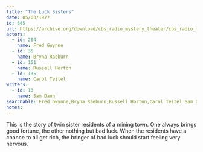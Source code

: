 ```yaml
---
title: "The Luck Sisters"
date: 05/03/1977
id: 645
url: https://archive.org/download/cbs_radio_mystery_theater/cbs_radio_mystery_theater-0601-0650.zip/cbs_radio_mystery_theater-0601-0650%2Fcbsrmt_0645_the_luck_sisters.mp3
actors:  
  - id: 204
    name: Fred Gwynne  
  - id: 35
    name: Bryna Raeburn  
  - id: 151
    name: Russell Horton  
  - id: 135
    name: Carol Teitel
writers:  
  - id: 13
    name: Sam Dann
searchable: Fred Gwynne,Bryna Raeburn,Russell Horton,Carol Teitel Sam Dann
notes:  
---
```

This is the story of twin sister residents of a mining town. One always brings good fortune, the other nothing but bad luck. When the residents have a chance to all get rich, the bringer of bad luck should start feeling very nervous.